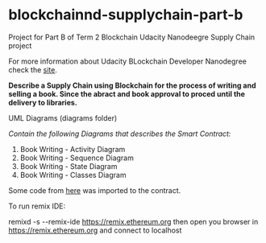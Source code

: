 # blockchainnd-supplychain-part-b
Project for Part B of Term 2 Blockchain Udacity Nanodeegre Supply Chain project

For more information about Udacity BLockchain Developer Nanodegree check the [site](https://www.udacity.com/course/blockchain-developer-nanodegree--nd1309).

**Describe a Supply Chain using Blockchain for the process of writing and selling a book. Since the abract and book approval to proced until the delivery to libraries.**

UML Diagrams (diagrams folder)

*Contain the following Diagrams that describes the Smart Contract:*

1. Book Writing - Activity Diagram
1. Book Writing - Sequence Diagram
1. Book Writing - State Diagram
1. Book Writing - Classes Diagram

Some code from [here](https://github.com/udacity/nd1309-Project-6b-Example-Template) was imported to the contract.

To run remix IDE:

remixd -s <absolute-path-to-the-shared-folder> --remix-ide https://remix.ethereum.org
then open you browser in https://remix.ethereum.org and connect to localhost